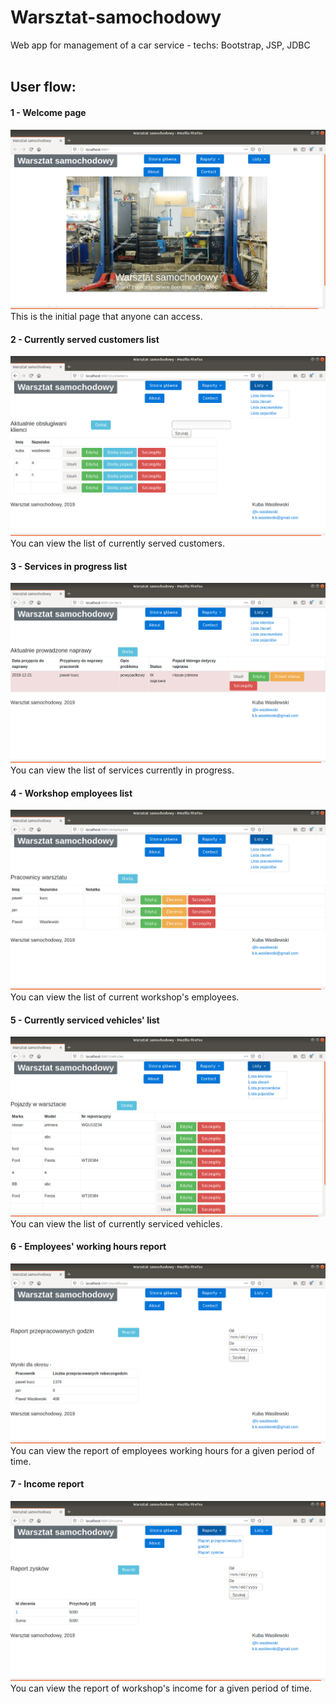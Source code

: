 # Warsztat-samochodowy 

Web app for management of a car service - techs: Bootstrap, JSP, JDBC 
<br>
<br>

## User flow:
#### 1 - Welcome page
![alt text](https://raw.githubusercontent.com/k-wasilewski/Warsztat-samochodowy/master/screenshots/landing-page.png)
This is the initial page that anyone can access.

#### 2 - Currently served customers list
![alt-text](https://raw.githubusercontent.com/k-wasilewski/Warsztat-samochodowy/master/screenshots/list1.png)
You can view the list of currently served customers.

#### 3 - Services in progress list
![alt-text](https://raw.githubusercontent.com/k-wasilewski/Warsztat-samochodowy/master/screenshots/list2.png)
You can view the list of services currently in progress.

#### 4 - Workshop employees list
![alt-text](https://raw.githubusercontent.com/k-wasilewski/Warsztat-samochodowy/master/screenshots/list3.png)
You can view the list of current workshop's employees.

#### 5 - Currently serviced vehicles' list
![alt-text](https://raw.githubusercontent.com/k-wasilewski/Warsztat-samochodowy/master/screenshots/list4.png)
You can view the list of currently serviced vehicles.

#### 6 - Employees' working hours report
![alt-text](https://raw.githubusercontent.com/k-wasilewski/Warsztat-samochodowy/master/screenshots/raport1.png)
You can view the report of employees working hours for a given period of time.

#### 7 - Income report
![alt-text](https://raw.githubusercontent.com/k-wasilewski/Warsztat-samochodowy/master/screenshots/raport2.png)
You can view the report of workshop's income for a given period of time.
